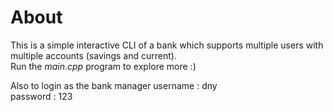 # About

This is a simple interactive CLI of a bank which supports multiple users with multiple accounts (savings and current).  
Run the *main.cpp* program to explore more :)

Also to login as the bank manager
username : dny  
password : 123
